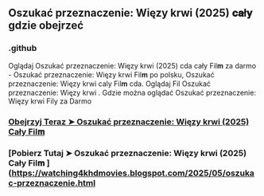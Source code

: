 ## Oszukać przeznaczenie: Więzy krwi (2025) 𝐜𝐚ł𝐲 gdzie obejrzeć

### .github

Oglądaj Oszukać przeznaczenie: Więzy krwi (2025) cda cały Fil𝐦 za darmo - Oszukać przeznaczenie: Więzy krwi Fil𝐦  po polsku, Oszukać przeznaczenie: Więzy krwi caly Fil𝐦 cda. Oglądaj Fil Oszukać przeznaczenie: Więzy krwi . Gdzie można oglądać Oszukać przeznaczenie: Więzy krwi Fily za Darmo

### [Obejrzyj Teraz ➤ Oszukać przeznaczenie: Więzy krwi (2025) Cały Fil𝐦 ](https://watching4khdmovies.blogspot.com/2025/05/oszukac-przeznaczenie.html)

### [Pobierz Tutaj ➤ Oszukać przeznaczenie: Więzy krwi (2025) Cały Fil𝐦 ](https://watching4khdmovies.blogspot.com/2025/05/oszukac-przeznaczenie.html
